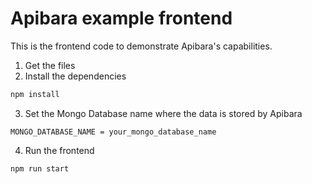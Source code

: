 # Apibara example frontend

This is the frontend code to demonstrate Apibara's capabilities.

1. Get the files
2. Install the dependencies

```bash
npm install
```

3. Set the Mongo Database name where the data is stored by Apibara

```plaintext
MONGO_DATABASE_NAME = your_mongo_database_name
```

4. Run the frontend

```bash
npm run start
```
